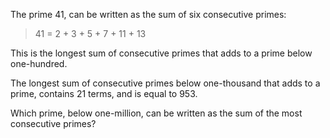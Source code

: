 The prime 41, can be written as the sum of six consecutive primes:

> 41 = 2 + 3 + 5 + 7 + 11 + 13

This is the longest sum of consecutive primes that adds to a prime below one-hundred.

The longest sum of consecutive primes below one-thousand that adds to a prime, contains 21 terms, and is equal to 953.

Which prime, below one-million, can be written as the sum of the most consecutive primes?